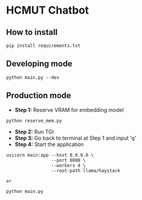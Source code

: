 # HCMUT Chatbot

## How to install
```
pip install requirements.txt
```

## Developing mode
```
python main.py --dev
```

## Production mode
- **Step 1:** Reserve VRAM for embedding model
```
python reserve_mem.py
```
- **Step 2:** Run TGI
- **Step 3:** Go back to terminal at Step 1 and input 'q'
- **Step 4:** Start the application
```
uvicorn main:app --host 0.0.0.0 \
                 --port 8000 \
                 --workers 4 \
                 --root-path llama/haystack

or

python main.py
```
